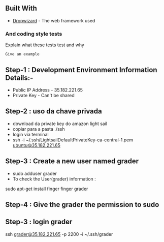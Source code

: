 ## Built With

* [Dropwizard](http://www.dropwizard.io/1.0.2/docs/) - The web framework used

### And coding style tests

Explain what these tests test and why

```
Give an example
```


## Step-1 : Development Environment Information Details:-
* Public IP Address - 35.182.221.65
* Private Key - Can't be shared


## Step-2 :  uso da chave privada
* download da private key do amazon light sail
* copiar para a pasta ./ssh
* login via terminal 
* ssh -i ~/.ssh/LightsailDefaultPrivateKey-ca-central-1.pem ubuntu@35.182.221.65


## Step-3 : Create a new user named grader
* sudo adduser grader
* To check the User(grader) information :

sudo apt-get install finger
finger grader

## Step-4 : Give the grader the permission to sudo

## Step-3 : login grader
ssh grader@35.182.221.65 -p 2200 -i ~/.ssh/grader